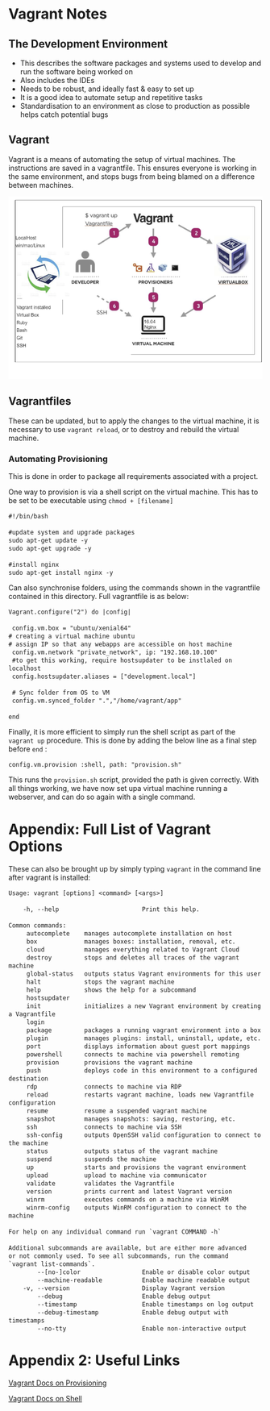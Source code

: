 # Vagrant Notes


## The Development Environment

- This describes the software packages and systems used to develop and run the software being worked on
- Also includes the IDEs
- Needs to be robust, and ideally fast & easy to set up
- It is a good idea to automate setup and repetitive tasks
- Standardisation to an environment as close to production as possible helps catch potential bugs

## Vagrant

Vagrant is a means of automating the setup of virtual machines. The instructions are saved in a vagrantfile. This ensures everyone is working in the same environment, and stops bugs from being blamed on a difference between machines.


![](images/dev-env.png)

## Vagrantfiles

These can be updated, but to apply the changes to the virtual machine, it is necessary to use ```vagrant reload```, or to destroy and rebuild the virtual machine.

### Automating Provisioning

This is done in order to package all requirements associated with a project.

One way to provision is via a shell script on the virtual machine. This has to be set to be executable using ```chmod + [filename]```

```
#!/bin/bash

#update system and upgrade packages
sudo apt-get update -y
sudo apt-get upgrade -y

#install nginx
sudo apt-get install nginx -y
```

Can also synchronise folders, using the commands shown in the vagrantfile contained in this directory.
Full vagrantfile is as below:

```
Vagrant.configure("2") do |config|

 config.vm.box = "ubuntu/xenial64"
# creating a virtual machine ubuntu 
# assign IP so that any webapps are accessible on host machine
 config.vm.network "private_network", ip: "192.168.10.100"
 #to get this working, require hostsupdater to be instlaled on localhost 
 config.hostsupdater.aliases = ["development.local"]
 
 # Sync folder from OS to VM
 config.vm.synced_folder ".","/home/vagrant/app"

end
```

Finally, it is more efficient to simply run the shell script as part of the ```vagrant up``` procedure. This is done by adding the below line as a final step before ```end``` :

```
config.vm.provision :shell, path: "provision.sh"
```

This runs the ```provision.sh``` script, provided the path is given correctly. With all things working, we have now set upa virtual machine running a webserver, and can do so again with a single command.





# Appendix: Full List of Vagrant Options

These can also be brought up by simply typing ```vagrant``` in the command line after vagrant is installed:

```
Usage: vagrant [options] <command> [<args>]

    -h, --help                       Print this help.

Common commands:
     autocomplete    manages autocomplete installation on host
     box             manages boxes: installation, removal, etc.
     cloud           manages everything related to Vagrant Cloud
     destroy         stops and deletes all traces of the vagrant machine
     global-status   outputs status Vagrant environments for this user
     halt            stops the vagrant machine
     help            shows the help for a subcommand
     hostsupdater
     init            initializes a new Vagrant environment by creating a Vagrantfile
     login
     package         packages a running vagrant environment into a box
     plugin          manages plugins: install, uninstall, update, etc.
     port            displays information about guest port mappings
     powershell      connects to machine via powershell remoting
     provision       provisions the vagrant machine
     push            deploys code in this environment to a configured destination
     rdp             connects to machine via RDP
     reload          restarts vagrant machine, loads new Vagrantfile configuration
     resume          resume a suspended vagrant machine
     snapshot        manages snapshots: saving, restoring, etc.
     ssh             connects to machine via SSH
     ssh-config      outputs OpenSSH valid configuration to connect to the machine
     status          outputs status of the vagrant machine
     suspend         suspends the machine
     up              starts and provisions the vagrant environment
     upload          upload to machine via communicator
     validate        validates the Vagrantfile
     version         prints current and latest Vagrant version
     winrm           executes commands on a machine via WinRM
     winrm-config    outputs WinRM configuration to connect to the machine

For help on any individual command run `vagrant COMMAND -h`

Additional subcommands are available, but are either more advanced
or not commonly used. To see all subcommands, run the command
`vagrant list-commands`.
        --[no-]color                 Enable or disable color output
        --machine-readable           Enable machine readable output
    -v, --version                    Display Vagrant version
        --debug                      Enable debug output
        --timestamp                  Enable timestamps on log output
        --debug-timestamp            Enable debug output with timestamps
        --no-tty                     Enable non-interactive output
```
# Appendix 2: Useful Links

[Vagrant Docs on Provisioning](https://www.vagrantup.com/docs/provisioning/file)

[Vagrant Docs on Shell](https://www.vagrantup.com/docs/provisioning/shell)